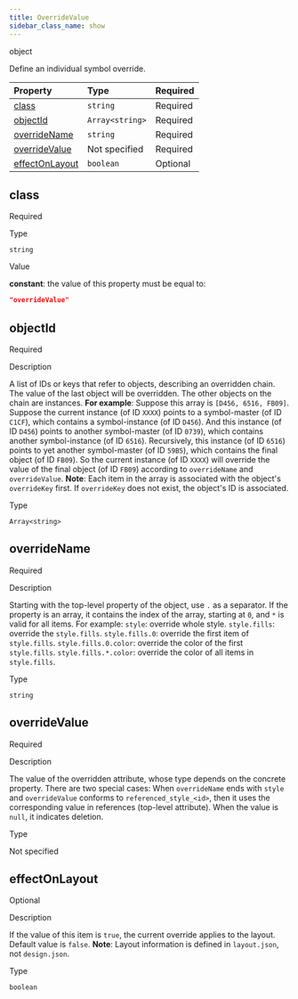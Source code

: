 ```yaml
---
title: OverrideValue
sidebar_class_name: show
---
```


<div className="section-type">

<div className="badge-type">object</div>

</div>

Define an individual symbol override.

<div className="property-preview">

<div className="property-table">

| Property                          | Type            | Required                                            |
| :-------------------------------- | :-------------- | :-------------------------------------------------- |
| [class](#class)                   | `string`        | <span className="property-required">Required</span> |
| [objectId](#objectid)             | `Array<string>` | <span className="property-required">Required</span> |
| [overrideName](#overridename)     | `string`        | <span className="property-required">Required</span> |
| [overrideValue](#overridevalue)   | Not specified   | <span className="property-required">Required</span> |
| [effectOnLayout](#effectonlayout) | `boolean`       | <span className="property-optional">Optional</span> |

</div>

</div>

<div className="property">

<div className="property-heading">

## class

<span className="property-required">Required</span>

</div>

<div className="property-item">

Type

`string`

</div>

<div className="property-item">

Value

<div className="value-description">

**constant**: the value of this property must be equal to:

```json
"overrideValue"
```

</div>

</div>

</div>

<div className="property">

<div className="property-heading">

## objectId

<span className="property-required">Required</span>

</div>

<div className="property-item">

Description

A list of IDs or keys that refer to objects, describing an overridden chain. The value of the last object will be overridden. The other objects on the chain are instances.
**For example**:
Suppose this array is `[D456, 6516, FB09]`.
Suppose the current instance (of ID `XXXX`) points to a symbol-master (of ID `C1CF`), which contains a symbol-instance (of ID `D456`).
And this instance (of ID `D456`) points to another symbol-master (of ID `0739`), which contains another symbol-instance (of ID `6516`).
Recursively, this instance (of ID `6516`) points to yet another symbol-master (of ID `59B5`), which contains the final object (of ID `FB09`).
So the current instance (of ID `XXXX`) will override the value of the final object (of ID `FB09`) according to `overrideName` and `overrideValue`.
**Note**: Each item in the array is associated with the object's `overrideKey` first. If `overrideKey` does not exist, the object's ID is associated.

</div>

<div className="property-item">

Type

`Array<string>`

</div>

</div>

<div className="property">

<div className="property-heading">

## overrideName

<span className="property-required">Required</span>

</div>

<div className="property-item">

Description

Starting with the top-level property of the object, use `.` as a separator.
If the property is an array, it contains the index of the array, starting at `0`, and `*` is valid for all items.
For example:
`style`: override whole style.
`style.fills`: override the `style.fills`.
`style.fills.0`: override the first item of `style.fills`.
`style.fills.0.color`: override the color of the first `style.fills`.
`style.fills.*.color`: override the color of all items in `style.fills`.

</div>

<div className="property-item">

Type

`string`

</div>

</div>

<div className="property">

<div className="property-heading">

## overrideValue

<span className="property-required">Required</span>

</div>

<div className="property-item">

Description

The value of the overridden attribute, whose type depends on the concrete property. There are two special cases:
When `overrideName` ends with `style` and `overrideValue` conforms to `referenced_style_<id>`, then it uses the corresponding value in references (top-level attribute).
When the value is `null`, it indicates deletion.

</div>

<div className="property-item">

Type

Not specified

</div>

</div>

<div className="property">

<div className="property-heading">

## effectOnLayout

<span className="property-optional">Optional</span>

</div>

<div className="property-item">

Description

If the value of this item is `true`, the current override applies to the layout.
Default value is `false`.
**Note**: Layout information is defined in `layout.json`, not `design.json`.

</div>

<div className="property-item">

Type

`boolean`

</div>

</div>
